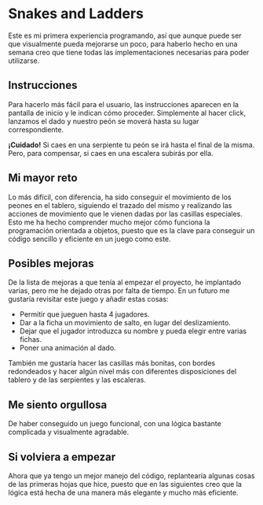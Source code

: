 ﻿# Snakes and Ladders

Este es mi primera experiencia programando, así que aunque puede ser que visualmente pueda mejorarse un poco, para haberlo hecho en una semana creo que tiene todas las implementaciones necesarias para poder utilizarse.


## Instrucciones

Para hacerlo más fácil para el usuario, las instrucciones aparecen en la pantalla de inicio y le indican cómo proceder. Simplemente al hacer click, lanzamos el dado y nuestro peón se moverá hasta su lugar correspondiente.

**¡Cuidado!** Si caes en una serpiente tu peón se irá hasta el final de la misma. Pero, para compensar, si caes en una escalera subirás por ella.

## Mi mayor reto

Lo más difícil, con diferencia, ha sido conseguir el movimiento de los peones en el tablero, siguiendo el trazado del mismo y realizando las acciones de movimiento que le vienen dadas por las casillas especiales. Esto me ha hecho comprender mucho mejor cómo funciona la programación orientada a objetos, puesto que es la clave para conseguir un código sencillo y eficiente en un juego como este. 


## Posibles mejoras

De la lista de mejoras a que tenía al empezar el proyecto, he implantado varias, pero me he dejado otras por falta de tiempo. En un futuro me gustaría revisitar este juego y añadir estas cosas:

 - Permitir que jueguen hasta 4 jugadores.
 - Dar a la ficha un movimiento de salto, en lugar del deslizamiento.
 - Dejar que el jugador introduzca su nombre y pueda elegir entre varias fichas.
 - Poner una animación al dado.

También me gustaría hacer las casillas más bonitas, con bordes redondeados y hacer algún nivel más con diferentes disposiciones del tablero y de las serpientes y las escaleras.

## Me siento orgullosa

De haber conseguido un juego funcional, con una lógica bastante complicada y visualmente agradable.

## Si volviera a empezar

Ahora que ya tengo un mejor manejo del código, replantearía algunas cosas de las primeras hojas que hice, puesto que en las siguientes creo que la lógica está hecha de una manera más elegante y mucho más eficiente.
